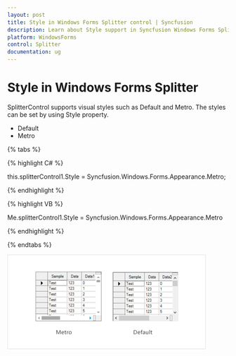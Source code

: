 ```yaml
---
layout: post
title: Style in Windows Forms Splitter control | Syncfusion
description: Learn about Style support in Syncfusion Windows Forms Splitter control, its elements and more details.
platform: WindowsForms
control: Splitter  
documentation: ug
---
```


# Style in Windows Forms Splitter

SplitterControl supports visual styles such as Default and Metro. The styles can be set by using Style property.

* Default
* Metro


{% tabs %}

{% highlight C# %}

this.splitterControl1.Style = Syncfusion.Windows.Forms.Appearance.Metro;

{% endhighlight %}

{% highlight VB %}

Me.splitterControl1.Style = Syncfusion.Windows.Forms.Appearance.Metro

{% endhighlight %}

{% endtabs %}


 ![Concept-and-Features_images1](Concept-and-Features_images/Concept-and-Features_img1.png)
